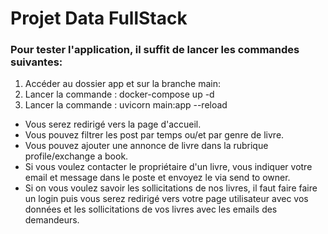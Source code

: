 # Projet Data FullStack

### Pour tester l'application, il suffit de lancer les commandes suivantes: <br/>

1. Accéder au dossier app et sur la branche main: <br/>
2. Lancer la commande : docker-compose up -d <br/>
3. Lancer la commande : uvicorn main:app --reload


- Vous serez redirigé vers la page d'accueil. <br/>
- Vous pouvez filtrer les post par temps ou/et par genre de livre. <br/>
- Vous pouvez ajouter une annonce de livre dans la rubrique profile/exchange a book. <br/>
- Si vous voulez contacter le propriétaire d'un livre, vous indiquer votre email et message dans le poste et envoyez le via send to owner. <br/>
- Si on vous voulez savoir les sollicitations de nos livres, il faut faire faire un login puis vous serez redirigé vers votre page utilisateur avec vos données et les sollicitations de vos livres avec les emails des demandeurs. 




